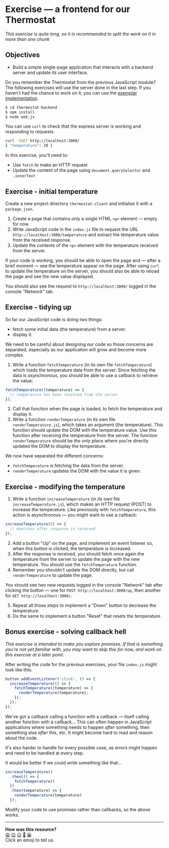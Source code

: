 # Exercise — a frontend for our Thermostat

*This exercise is quite long, so it is recommended to split the work on it in more than one chunk*

## Objectives

 * Build a simple single-page application that interacts with a backend server and update its user interface.

Do you remember the Thermostat from the previous JavaScript module? The following exercises will use the server done in the last step. If you haven't had the chance to work on it, you can use the [exemplar implementation](../resources/thermostat-backend).

```bash
$ cd thermostat-backend
$ npm install
$ node web.js
```

You can use `curl` to check that the express server is working and responding to requests:

```bash
curl -XGET http://localhost:3000/
{ "temperature": 20 }
```

In this exercise, you'll need to:
 * Use `fetch` to make an HTTP request
 * Update the content of the page using `document.querySelector` and `.innerText`

## Exercise - initial temperature

Create a new project directory `thermostat-client` and initialise it with a `package.json`.

1. Create a page that contains only a single HTML `<p>` element — empty for now.
2. Write JavaScript code in the `index.js` file to request the URL `http://localhost:3000/temperature` and extract the temperature value from the received response.
3. Update the contents of the `<p>` element with the temperature received from the server.

If your code is working, you should be able to open the page and — after a brief moment — see the temperature appear on the page. After using `curl` to update the temperature on the server, you should also be able to reload the page and see the new value displayed.

You should also see the request to `http://localhost:3000/` logged in the console "Network" tab.

## Exercise - tidying up

So far our JavaScript code is doing two things:
 * fetch some initial data (the temperature) from a server.
 * display it.

We need to be careful about designing our code so those concerns are separated, especially as our application will grow and become more complex.

1. Write a function `fetchTemperature` (in its own file `fetchTemperature`) which loads the temperature data from the server. Since fetching the data is *asynchronous*, you should be able to use a callback to retrieve the value:

```javascript
fetchTemperature((temperature) => {
  // temperature has been received from the server
});
```
2. Call that function when the page is loaded, to fetch the temperature and display it.
3. Write a function `renderTemperature` (in its own file `renderTemperature.js`), which takes an argument (the temperature). This function should update the DOM with the temperature value. Use this function after receiving the temperature from the server. The function `renderTemperature` should be *the only place* where you're directly updated the DOM to display the temperature.

We now have separated the different concerns:
 * `fetchTemperature` is fetching the data from the server.
 * `renderTemperature` updates the DOM with the value it is given.

## Exercise - modifying the temperature

1. Write a function `increaseTemperature` (in its own file `increaseTemperature.js`), which makes an HTTP request (POST) to increase the temperature. Like previously with `fetchTemperature`, this action is asynchronous — you might want to use a callback:
```javascript
increaseTemperature(() => {
  // executes after response is received
});
```
2. Add a button "Up" on the page, and implement an event listener so, when this button is clicked, the temperature is increased.
3. After the response is received, you should fetch once again the temperature from the server to update the page with the new temperature. You should use the `fetchTemperature` function.
4. Remember you shouldn't update the DOM directly, but call `renderTemperature` to update the page.

You should see two new requests logged in the console "Network" tab after clicking the button — one for `POST http://localhost:3000/up`, then another for `GET http://localhost:3000/`.

5. Repeat all those steps to implement a "Down" button to decrease the temperature.
6. Do the same to implement a button "Reset" that resets the temperature.

## Bonus exercise - solving callback hell

*This exercise is intended to make you explore promises. If that is something you're not yet familiar with, you may want to skip this for now, and work on this exercise at a later point.*

After writing the code for the previous exercises, your file `index.js` might look like this:

```javascript
button.addEventListener('click', () => {
  increaseTemperature(() => {
    fetchTemperature((temperature) => {
      renderTemperature(temperature);
    });
  });
});
```

We've got a callback calling a function with a callback — itself calling another function with a callback... This can often happen in JavaScript applications where something needs to happen *after* something, then something else *after* this, etc. It might become hard to read and reason about the code.

It's also harder to handle for every possible case, as errors might happen and need to be handled at every step.

It would be better if we could write something like that...

```javascript
increaseTemperature()
  .then(() => {
    fetchTemperature()
  })
  .then(temperature) => {
    renderTemperature(temperature)
  });
```

Modify your code to use promises rather than callbacks, so the above works.


<!-- BEGIN GENERATED SECTION DO NOT EDIT -->

---

**How was this resource?**  
[😫](https://airtable.com/shrUJ3t7KLMqVRFKR?prefill_Repository=makersacademy/javascript-web-applications&prefill_File=practicals/thermostat-frontend/README.md&prefill_Sentiment=😫) [😕](https://airtable.com/shrUJ3t7KLMqVRFKR?prefill_Repository=makersacademy/javascript-web-applications&prefill_File=practicals/thermostat-frontend/README.md&prefill_Sentiment=😕) [😐](https://airtable.com/shrUJ3t7KLMqVRFKR?prefill_Repository=makersacademy/javascript-web-applications&prefill_File=practicals/thermostat-frontend/README.md&prefill_Sentiment=😐) [🙂](https://airtable.com/shrUJ3t7KLMqVRFKR?prefill_Repository=makersacademy/javascript-web-applications&prefill_File=practicals/thermostat-frontend/README.md&prefill_Sentiment=🙂) [😀](https://airtable.com/shrUJ3t7KLMqVRFKR?prefill_Repository=makersacademy/javascript-web-applications&prefill_File=practicals/thermostat-frontend/README.md&prefill_Sentiment=😀)  
Click an emoji to tell us.

<!-- END GENERATED SECTION DO NOT EDIT -->
